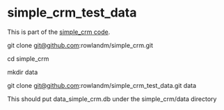 # simple_crm_test_data

This is part of the [simple_crm code](https://github.com/rowlandm/simple_crm).

git clone git@github.com:rowlandm/simple_crm.git

cd simple_crm

mkdir data

git clone git@github.com:rowlandm/simple_crm_test_data.git data

This should put data_simple_crm.db under the simple_crm/data directory
